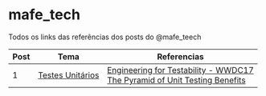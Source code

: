 # mafe_tech
Todos os links das referências dos posts do @mafe_teech

Post | Tema | Referencias
--- | --- | ---
1 | [Testes Unitários](https://www.instagram.com/p/CFvGgjHhDtB/?utm_source=ig_web_copy_link) | [Engineering for Testability - WWDC17](https://developer.apple.com/videos/play/wwdc2017/414/)<br> [The Pyramid of Unit Testing Benefits](https://blog.pragmaticengineer.com/unit-testing-benefits-pyramid/)
